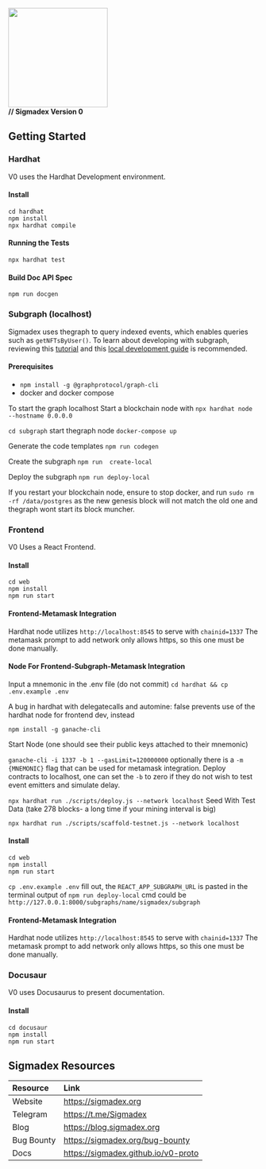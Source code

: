 <br>
<img src="https://i.imgur.com/PwOJmQN.png" width="200px">
<br>
<b>// Sigmadex Version 0</b>

## Getting Started

### Hardhat
V0 uses the Hardhat Development environment.

#### Install
```
cd hardhat
npm install
npx hardhat compile
```

#### Running the Tests
```
npx hardhat test
```



#### Build Doc API Spec
```
npm run docgen
```


### Subgraph (localhost)
Sigmadex uses thegraph to query indexed events, which enables queries such as `getNFTsByUser()`. To learn about developing with subgraph, reviewing this [tutorial](https://thegraph.academy/developers/defining-a-subgraph/) and this [local development guide](https://thegraph.academy/developers/local-development/) is recommended.

#### Prerequisites
- ``npm install -g @graphprotocol/graph-cli``
- docker and docker compose

To start the graph localhost
Start a blockchain node with ``npx hardhat node --hostname 0.0.0.0``

``cd subgraph``
start thegraph node ``docker-compose up``

Generate the code templates ``npm run codegen``

Create the subgraph ``npm run  create-local``

Deploy the subgraph ``npm run deploy-local``

If you restart your blockchain node, ensure to stop docker, and run ``sudo rm -rf /data/postgres`` as the new genesis block will not match the old one and thegraph wont start its block muncher.

### Frontend
V0 Uses a React Frontend.

#### Install
```
cd web
npm install
npm run start
```

#### Frontend-Metamask Integration
Hardhat node utilizes `http://localhost:8545` to serve with `chainid=1337`
The metamask prompt to add network only allows https, so this one must be done manually.

#### Node For Frontend-Subgraph-Metamask Integration
Input a mnemonic in the .env file (do not commit)
``cd hardhat && cp .env.example .env``

A bug in hardhat with delegatecalls and automine: false prevents use of the hardhat node for frontend dev, instead

``npm install -g ganache-cli``


Start Node (one should see their public keys attached to their mnemonic)

``ganache-cli -i 1337 -b 1 --gasLimit=120000000`` optionally there is a `-m {MNEMONIC}` flag that can be used for metamask integration.
Deploy contracts to localhost, one can set the `-b` to zero if they do not wish to test event emitters and simulate delay. 

``npx hardhat run ./scripts/deploy.js --network localhost``
Seed With Test Data (take 278 blocks- a long time if your mining interval is big)

``npx hardhat run ./scripts/scaffold-testnet.js --network localhost``

#### Install
```
cd web
npm install
npm run start
```

``cp .env.example .env``
fill out, the `REACT_APP_SUBGRAPH_URL` is pasted in the terminal output of ``npm run deploy-local`` cmd could be `http://127.0.0.1:8000/subgraphs/name/sigmadex/subgraph`

#### Frontend-Metamask Integration
Hardhat node utilizes `http://localhost:8545` to serve with `chainid=1337`
The metamask prompt to add network only allows https, so this one must be done manually.


### Docusaur
V0 uses Docusaurus to present documentation.

#### Install
```
cd docusaur
npm install
npm run start
```


## Sigmadex Resources
|Resource|Link                 |
|:-------|:--------------------|
|Website|https://sigmadex.org  |
|Telegram|https://t.me/Sigmadex|
|Blog|https://blog.sigmadex.org|
|Bug Bounty|https://sigmadex.org/bug-bounty|
|Docs|https://sigmadex.github.io/v0-proto|

